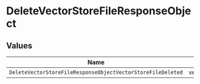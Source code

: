 # DeleteVectorStoreFileResponseObject


## Values

| Name                                                        | Value                                                       |
| ----------------------------------------------------------- | ----------------------------------------------------------- |
| `DeleteVectorStoreFileResponseObjectVectorStoreFileDeleted` | vector_store.file.deleted                                   |